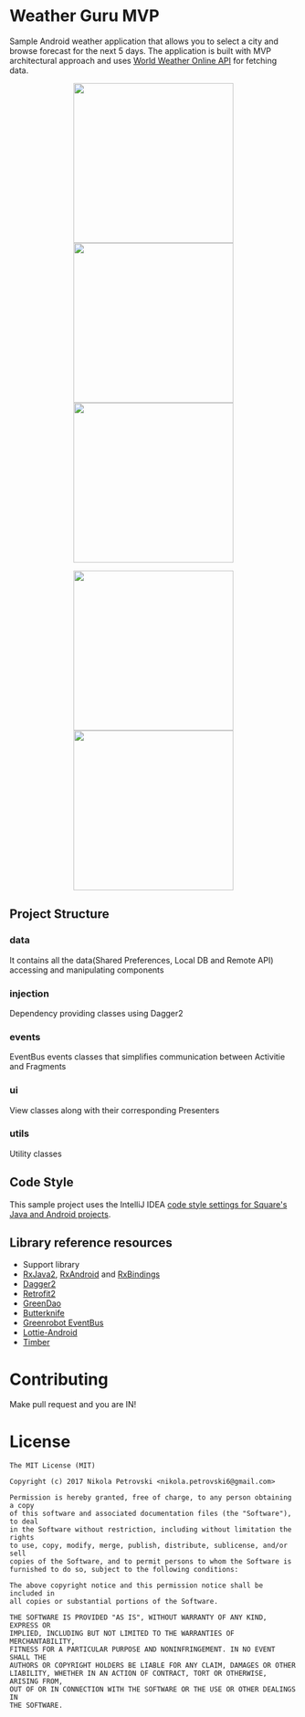 # Weather Guru MVP

Sample Android weather application that allows you to select а city and browse forecast for the next 5 days.
The application is built with MVP architectural approach and uses [World Weather Online API](https://www.worldweatheronline.com/) for fetching data.

<p align="center">
  <img src="https://github.com/nikacotAndroid/Weather-Guru-MVP/blob/master/art/1.png" width="280">
  <img src="https://github.com/nikacotAndroid/Weather-Guru-MVP/blob/master/art/2.png" width="280">
  <img src="https://github.com/nikacotAndroid/Weather-Guru-MVP/blob/master/art/3.png" width="280">
</p>
<p align="center">
  <img src="https://github.com/nikacotAndroid/Weather-Guru-MVP/blob/master/art/5.png" width="280">
  <img src="https://github.com/nikacotAndroid/Weather-Guru-MVP/blob/master/art/6.png" width="280">
</p>


## Project Structure
### data 
It contains all the data(Shared Preferences, Local DB and Remote API) accessing and manipulating components
### injection
Dependency providing classes using Dagger2
### events
EventBus events classes that simplifies communication between Activitie and Fragments
### ui
View classes along with their corresponding Presenters
### utils
Utility classes


## Code Style
This sample project uses the IntelliJ IDEA [code style settings for Square's Java and Android projects](https://github.com/square/java-code-styles).

## Library reference resources
- Support library
- [RxJava2](https://github.com/ReactiveX/RxJava), [RxAndroid](https://github.com/ReactiveX/RxAndroid) and [RxBindings](https://github.com/JakeWharton/RxBinding)
- [Dagger2](https://google.github.io/dagger/)
- [Retrofit2](http://square.github.io/retrofit/)
- [GreenDao](http://greenrobot.org/greendao/)
- [Butterknife](https://github.com/JakeWharton/butterknife)
- [Greenrobot EventBus](http://greenrobot.org/eventbus/)
- [Lottie-Android](https://github.com/airbnb/lottie-android)
- [Timber](https://github.com/JakeWharton/timber)

# Contributing
Make pull request and you are IN!

# License
```
The MIT License (MIT)

Copyright (c) 2017 Nikola Petrovski <nikola.petrovski6@gmail.com>

Permission is hereby granted, free of charge, to any person obtaining a copy
of this software and associated documentation files (the "Software"), to deal
in the Software without restriction, including without limitation the rights
to use, copy, modify, merge, publish, distribute, sublicense, and/or sell
copies of the Software, and to permit persons to whom the Software is
furnished to do so, subject to the following conditions:

The above copyright notice and this permission notice shall be included in
all copies or substantial portions of the Software.

THE SOFTWARE IS PROVIDED "AS IS", WITHOUT WARRANTY OF ANY KIND, EXPRESS OR
IMPLIED, INCLUDING BUT NOT LIMITED TO THE WARRANTIES OF MERCHANTABILITY,
FITNESS FOR A PARTICULAR PURPOSE AND NONINFRINGEMENT. IN NO EVENT SHALL THE
AUTHORS OR COPYRIGHT HOLDERS BE LIABLE FOR ANY CLAIM, DAMAGES OR OTHER
LIABILITY, WHETHER IN AN ACTION OF CONTRACT, TORT OR OTHERWISE, ARISING FROM,
OUT OF OR IN CONNECTION WITH THE SOFTWARE OR THE USE OR OTHER DEALINGS IN
THE SOFTWARE.
```
